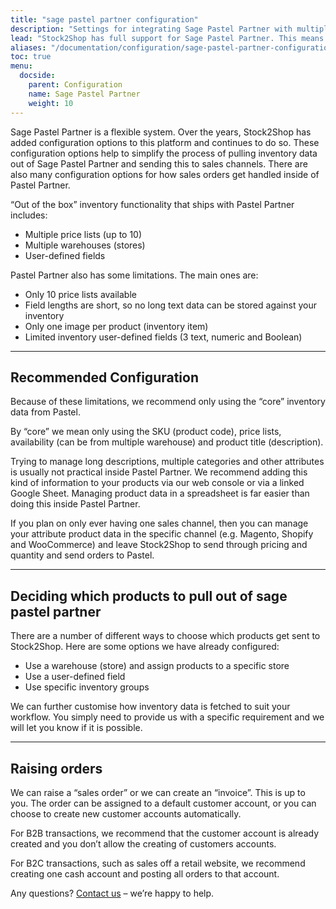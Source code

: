 ```yaml
---
title: "sage pastel partner configuration"
description: "Settings for integrating Sage Pastel Partner with multiple sales channels such as Magento, Woocommerce, Shopify and Stock2Shop's B2B ordering platform. Let us work with you to create the perfect workflow for your business."
lead: "Stock2Shop has full support for Sage Pastel Partner. This means that inventory information can be fetched and orders can be raised, simply and easily."
aliases: "/documentation/configuration/sage-pastel-partner-configuration/"
toc: true
menu:
  docside:
    parent: Configuration
    name: Sage Pastel Partner
    weight: 10
---
```


Sage Pastel Partner is a flexible system. Over the years, Stock2Shop has added configuration options to this platform and continues to do so. These configuration options help to simplify the process of pulling inventory data out of Sage Pastel Partner and sending this to sales channels. There are also many configuration options for how sales orders get handled inside of Pastel Partner.

“Out of the box” inventory functionality that ships with Pastel Partner includes:

- Multiple price lists (up to 10)
- Multiple warehouses (stores)
- User-defined fields

Pastel Partner also has some limitations. The main ones are:

- Only 10 price lists available
- Field lengths are short, so no long text data can be stored against your inventory
- Only one image per product (inventory item)
- Limited inventory user-defined fields (3 text, numeric and Boolean)

---
## Recommended Configuration
Because of these limitations, we recommend only using the “core” inventory data from Pastel.

By “core” we mean only using the SKU (product code), price lists, availability (can be from multiple warehouse) and product title (description).

Trying to manage long descriptions, multiple categories and other attributes is usually not practical inside Pastel Partner. We recommend adding this kind of information to your products via our web console or via a linked Google Sheet. Managing product data in a spreadsheet is far easier than doing this inside Pastel Partner.

If you plan on only ever having one sales channel, then you can manage your attribute product data in the specific channel (e.g. Magento, Shopify and WooCommerce) and leave Stock2Shop to send through pricing and quantity and send orders to Pastel.

---
## Deciding which products to pull out of sage pastel partner
There are a number of different ways to choose which products get sent to Stock2Shop. Here are some options we have already configured:

- Use a warehouse (store) and assign products to a specific store
- Use a user-defined field
- Use specific inventory groups

We can further customise how inventory data is fetched to suit your workflow. You simply need to provide us with a specific requirement and we will let you know if it is possible.

---
## Raising orders
We can raise a “sales order” or we can create an “invoice”. This is up to you. The order can be assigned to a default customer account, or you can choose to create new customer accounts automatically.

For B2B transactions, we recommend that the customer account is already created and you don’t allow the creating of customers accounts.

For B2C transactions, such as sales off a retail website, we recommend creating one cash account and posting all orders to that account.

Any questions? [Contact us](/contact-us) – we’re happy to help.